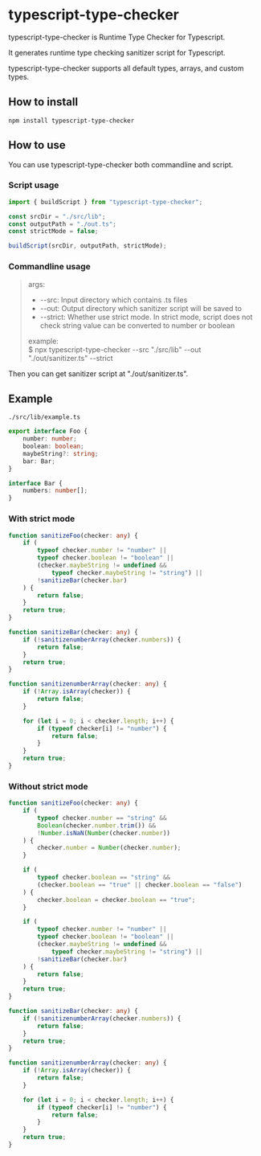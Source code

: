 # typescript-type-checker

typescript-type-checker is Runtime Type Checker for Typescript.

It generates runtime type checking sanitizer script for Typescript.

typescript-type-checker supports all default types, arrays, and custom types.

## How to install

`npm install typescript-type-checker`

## How to use

You can use typescript-type-checker both commandline and script.

### Script usage

```typescript
import { buildScript } from "typescript-type-checker";

const srcDir = "./src/lib";
const outputPath = "./out.ts";
const strictMode = false;

buildScript(srcDir, outputPath, strictMode);
```

### Commandline usage

> args:
> * --src: Input directory which contains .ts files
> * --out: Output directory which sanitizer script will be saved to
> * --strict: Whether use strict mode. In strict mode, script does not check string value can be converted to number or boolean
>
> example: <br />
> $ npx typescript-type-checker --src "./src/lib" --out "./out/sanitizer.ts" --strict

Then you can get sanitizer script at "./out/sanitizer.ts".

## Example

`./src/lib/example.ts`
```typescript
export interface Foo {
    number: number;
    boolean: boolean;
    maybeString?: string;
    bar: Bar;
}

interface Bar {
    numbers: number[];
}
```

### With strict mode

```typescript
function sanitizeFoo(checker: any) {
    if (
        typeof checker.number != "number" ||
        typeof checker.boolean != "boolean" ||
        (checker.maybeString != undefined &&
            typeof checker.maybeString != "string") ||
        !sanitizeBar(checker.bar)
    ) {
        return false;
    }
    return true;
}

function sanitizeBar(checker: any) {
    if (!sanitizenumberArray(checker.numbers)) {
        return false;
    }
    return true;
}

function sanitizenumberArray(checker: any) {
    if (!Array.isArray(checker)) {
        return false;
    }

    for (let i = 0; i < checker.length; i++) {
        if (typeof checker[i] != "number") {
            return false;
        }
    }
    return true;
}
```

### Without strict mode

```typescript
function sanitizeFoo(checker: any) {
    if (
        typeof checker.number == "string" &&
        Boolean(checker.number.trim()) &&
        !Number.isNaN(Number(checker.number))
    ) {
        checker.number = Number(checker.number);
    }

    if (
        typeof checker.boolean == "string" &&
        (checker.boolean == "true" || checker.boolean == "false")
    ) {
        checker.boolean = checker.boolean == "true";
    }

    if (
        typeof checker.number != "number" ||
        typeof checker.boolean != "boolean" ||
        (checker.maybeString != undefined &&
            typeof checker.maybeString != "string") ||
        !sanitizeBar(checker.bar)
    ) {
        return false;
    }
    return true;
}

function sanitizeBar(checker: any) {
    if (!sanitizenumberArray(checker.numbers)) {
        return false;
    }
    return true;
}

function sanitizenumberArray(checker: any) {
    if (!Array.isArray(checker)) {
        return false;
    }

    for (let i = 0; i < checker.length; i++) {
        if (typeof checker[i] != "number") {
            return false;
        }
    }
    return true;
}
```
